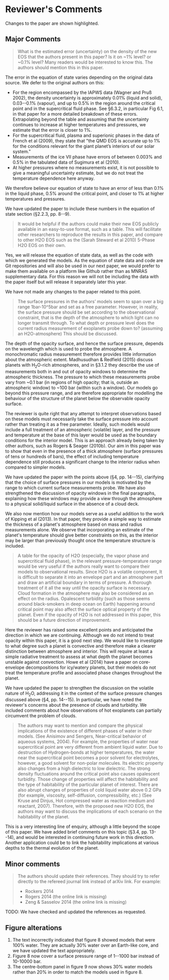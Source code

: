# Reviewer's Comments

Changes to the paper are shown highlighted.

## Major Comments

> What is the estimated error (uncertainty) on the density of the new EOS that the authors present in this paper? Is it on ~1% level? or ~0.1% level? Many readers would be interested to know this. The authors should mention this in this paper.

The error in the equation of state varies depending on the original data source.
We defer to the original authors on this:

- For the region encompassed by the IAPWS data (Wagner and Pruß 2002), the density uncertainty is approximately 0.01% (liquid and solid), 0.03--0.1% (vapour), and up to 0.5% in the region around the critical point and in the supercritical fluid phase.     See §6.3.2, in particular Fig 6.1, in that paper for a more detailed breakdown of these errors. Extrapolating beyond the table and assuming that the uncertainty continues to increase at higher temperatures and pressures, we estimate that the error is closer to 1%.
- For the supercritical fluid, plasma and superionic phases in the data of French et al (2009), they state that "the QMD EOS is accurate up to 1% for the conditions relevant for the giant planet’s interiors of our solar system."
- Measurements of the ice VII phase have errors of between 0.003% and 0.5% in the tabulated data of Sugimura et al (2010).
- At higher pressures where no measurements exist, it is not possible to give a meaningful uncertainty estimate, but we do not treat the temperature dependence here anyway.

We therefore believe our equation of state to have an error of less than 0.1% in the liquid phase, 0.5% around the critical point, and closer to 1% at higher temperatures and pressures.

We have updated the paper to include these numbers in the equation of state section (§2.2.3, pp. 8--9).

> It would be helpful if the authors could make their new EOS publicly available in an easy-to-use format, such as a table. This will facilitate other researchers to reproduce the results in this paper, and compare to other H2O EOS such as the (Sarah Steward et al 2010) 5-Phase H2O EOS on their own.

Yes, we will release the equation of state data, as well as the code with which we generated the models. As the equation of state data and code are Git repositories and will also be used in our next paper, we would prefer to make them available on a platform like Github rather than as MNRAS supplementary data. For this reason we will not be including the data with the paper itself but will release it separately later this year.

We have not made any changes to the paper related to this point.

> The surface pressures in the authors’ models seem to span over a big range 1bar-10^5bar and set as a free parameter. However, in reality, the surface pressure should be set according to the observational constraint, that is the depth of the atmosphere to which light can no longer transmit through. To what depth or pressure level does the current radius measurement of exoplanets probe down to? (assuming an H2O-atmosphere) This should be discussed.

The depth of the opacity surface, and hence the surface pressure, depends on the wavelength which is used to probe the atmosphere. A monochromatic radius measurement therefore provides little information about the atmospheric extent. Madhusudhan & Redfield (2015) discuss planets with H$_2$O-rich atmospheres, and in §3.1.2 they describe the use of measurements both in and out of opacity windows to determine the atmospheric thickness. The pressure to which these measurements probe vary from ~0.1 bar (in regions of high opacity; that is, outside an atmospheric window) to ~100 bar (within such a window). Our models go beyond this pressure range, and are therefore appropriate for modelling the behaviour of the structure of the planet below the observable opacity surface.

The reviewer is quite right that any attempt to interpret observations based on these models must necessarily take the surface pressure into account rather than treating it as a free parameter. Ideally, such models would include a full treatment of an atmospheric (volatile) layer, and the pressure and temperature at the base of this layer would be used as the boundary conditions for the interior model. This is an approach already being taken by other authors, such as Rogers & Seager (2010b). Our aim in this paper was to show that even in the presence of a thick atmosphere (surface pressures of tens or hundreds of bars), the effect of including temperature dependence still produces a significant change to the interior radius when compared to simpler models.

We have updated the paper with the points above (§4, pp. 14--15), clarifying that the choice of surface pressures in our models is motivated by the range to which current surface measurements probe. We have also strengthened the discussion of opacity windows in the final paragraphs, explaining how these windows may provide a view through the atmosphere to a physical solid/liquid surface in the absence of a cloud deck.

We also now mention how our models serve as a useful addition to the work of Kipping et al (2013). In that paper, they provide a simple way to estimate the thickness of a planet's atmosphere based on mass and radius measurements alone. We observe that incorporating an estimate of the planet's temperature should give better constraints on this, as the interior may be larger than previously thought once the temperature structure is included.

> A table for the opacity of H2O (especially, the vapor phase and supercritical fluid phase), in the relevant pressure-temperature range would be very useful if the authors really want to compare their models to observational results. Since H2O is a volatile component, It is difficult to separate it into an envelope part and an atmosphere part and draw an artificial boundary in terms of pressure. A thorough treatment of it all the way until the opacity surface is necessary. Cloud formation in the atmosphere may also be considered as an effect on the radius. Opalescent turbidity (such as those seems around black-smokers in deep ocean on Earth) happening around critical point may also affect the surface optical property of the planet. Even if the opacity of H2O is not addressed in this paper, this should be a future direction of improvement.

Here the reviewer has raised some excellent points and anticipated the direction in which we are continuing. Although we do not intend to treat opacity within this paper, it is a good next step. We would like to investigate to what degree such a planet is convective and therefore make a clearer distinction between atmosphere and interior. This will require at least a simple radiative treatment to assess at what depth the planet becomes unstable against convection. Howe et al (2014) have a paper on core-envelope decompositions for icy/watery planets, but their models do not treat the temperature profile and associated phase changes throughout the planet.

We have updated the paper to strengthen the discussion on the volatile nature of H$_2$O, addressing it in the context of the surface pressure changes discussed above (§4, pp. 14--15). In particular, we have noted the reviewer's concerns about the presence of clouds and turbidity. We included comments about how observations of hot exoplanets can partially circumvent the problem of clouds.

> The authors may want to mention and compare the physical implications of the existence of different phases of water in their models. (See Anisimov and Sengers, Near-critical behavior of aqueous systems, 2004). For example, the properties of water near supercritical point are very different from ambient liquid water. Due to destruction of Hydrogen-bonds at higher temperatures, the water near the supercritical point becomes a poor solvent for electrolytes, however, a good solvent for non-polar molecules. Its electric property also changes from a high dielectric to low dielectric. The strong density fluctuations around the critical point also causes opalescent turbidity. Those change of properties will affect the habitability and the type of habitability of the particular planet of interest. There are also abrupt changes of properties of cold liquid water above 0.2 GPa (for example, viscosity, self-diffusion, compressibility, etc.) (See Kruse and Dinjus, Hot compressed water as reaction medium and reactant, 2007). Therefore, with the proposed new H2O EOS, the authors may want to discuss the implications of each scenario on the habitability of the planet.

This is a very interesting line of enquiry, although a little beyond the scope of this paper. We have added brief comments on this topic (§3.4, pp. 13--14), and would be interested in continuing future work in this direction. Another application could be to link the habitability implications at various depths to the thermal evolution of the planet.

## Minor comments

> The authors should update their references. They should try to refer directly to the refereed journal link instead of arXiv link. For example:
>
> - Rockers 2014
> - Rogers 2014 (the online link is missing)
> - Zeng & Sasselov 2014 (the online link is missing)

TODO: We have checked and updated the references as requested.

## Figure alterations

1. The text incorrectly indicated that figure 8 showed models that were 100% water.
    They are actually 30% water over an Earth-like core, and we have updated the text appropriately.
2. Figure 8 now cover a surface pressure range of 1--1000 bar instead of 10-10000 bar.
3. The centre-bottom panel in figure 9 now shows 30% water models rather than 20% in order to match the models used in figure 8.
